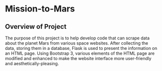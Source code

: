 # Mission-to-Mars

## Overview of Project
The purpose of this project is to help develop code that can scrape data about the planet Mars from various space websites. After collecting the data, storing them in a database, Flask is used to present the information on an HTML page. Using Bootstrap 3, various elements of the HTML page are modified and enhanced to make the website interface more user-friendly and aesthetically-pleasing.
